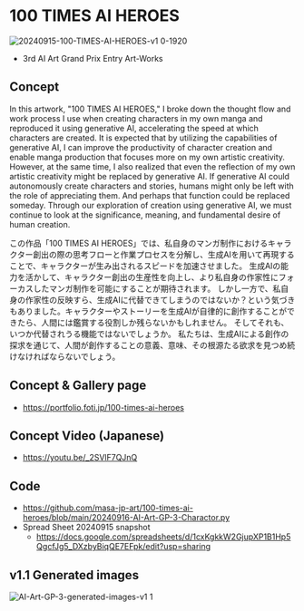 # 100 TIMES AI HEROES
![20240915-100-TIMES-AI-HEROES-v1 0-1920](https://github.com/user-attachments/assets/4bedc96b-0139-4838-8fe9-251ddee41220)
- 3rd AI Art Grand Prix Entry Art-Works

## Concept
In this artwork, "100 TIMES AI HEROES," I broke down the thought flow and work process I use when creating characters in my own manga and reproduced it using generative AI, accelerating the speed at which characters are created.
It is expected that by utilizing the capabilities of generative AI, I can improve the productivity of character creation and enable manga production that focuses more on my own artistic creativity.
However, at the same time, I also realized that even the reflection of my own artistic creativity might be replaced by generative AI. If generative AI could autonomously create characters and stories, humans might only be left with the role of appreciating them.
And perhaps that function could be replaced someday.
Through our exploration of creation using generative AI, we must continue to look at the significance, meaning, and fundamental desire of human creation.

この作品「100 TIMES AI HEROES」では、私自身のマンガ制作におけるキャラクター創出の際の思考フローと作業プロセスを分解し、生成AIを用いて再現することで、キャラクターが生み出されるスピードを加速させました。
生成AIの能力を活かして、キャラクター創出の生産性を向上し、より私自身の作家性にフォーカスしたマンガ制作を可能にすることが期待されます。
しかし一方で、私自身の作家性の反映すら、生成AIに代替できてしまうのではないか？という気づきもありました。キャラクターやストーリーを生成AIが自律的に創作することができたら、人間には鑑賞する役割しか残らないかもしれません。
そしてそれも、いつか代替されうる機能ではないでしょうか。
私たちは、生成AIによる創作の探求を通じて、人間が創作することの意義、意味、その根源たる欲求を見つめ続けなければならないでしょう。

## Concept & Gallery page
- https://portfolio.foti.jp/100-times-ai-heroes

## Concept Video (Japanese)
- https://youtu.be/_2SVlF7QJnQ

## Code
- https://github.com/masa-jp-art/100-times-ai-heroes/blob/main/20240916-AI-Art-GP-3-Charactor.py
- Spread Sheet 20240915 snapshot
  - https://docs.google.com/spreadsheets/d/1cxKgkkW2GjupXP1B1Hp5QgcfJg5_DXzbyBiqQE7EFpk/edit?usp=sharing

## v1.1 Generated images
![AI-Art-GP-3-generated-images-v1 1](https://github.com/user-attachments/assets/217688a2-952b-4f6f-8d36-607a40ad7afe)
